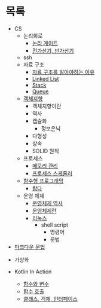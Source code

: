 # 목록 
+ CS
    + 논리회로
        + [논리 게이트](https://github.com/ese111/Today-I-Learn/blob/main/digitalLogicCode/digitalLogic.md)
        + [전가산기, 반가산기](https://github.com/ese111/Today-I-Learn/blob/main/digitalLogicCode/adder.md)
    + ssh
    - 자료 구조
        - [자료 구조를 알아야하는 이유](./dataStructure/whyDataStruture.md)
        - [Linked List](./dataStructure/linkedList.md)
        - [Stack](./dataStructure/stack.md)
        - [Queue](./dataStructure/queue.md)
    - [객체지향](./oop/oop.md)
        - 객체지향이란
        - 역사
        - 캡슐화
            - 정보은닉
        - 다형성
        - 상속
        - SOLID 원칙
    - 프로세스
        - [메모리 관리](./processMemory/memoryManagement.md)
        - [프로세스 스케쥴러](./os/Process.md)
    - [함수형 프로그래밍](./Functional/Functional.md)
        - [람다](./Functional/Lamda.md)
    - 운영 체제
        - [운영체제 역사](./os/OsHistory.md)
        - [운영체제란](./os/Os.md)
        + [리눅스](./linux/linux.md)
            + shell script
                + 명령어
                + 문법
+ [마크다운 문법](https://github.com/ese111/MyStudyDirectoryDictionary/blob/main/markDown.md#%EB%B2%88%ED%98%B8)
- 가상화

- Kotlin In Action
    - [함수와 변수](./KotlinInAction/ch2/funAndVariable.md)
    - [함수 호출](./KotlinInAction/ch3/FunctionalCall.md)
    - [클래스, 객체, 인터페이스](./KotlinInAction/ch4/Class.md)